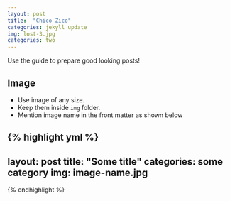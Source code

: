 ```yaml
---
layout: post
title:  "Chico Zico"
categories: jekyll update
img: lost-3.jpg
categories: two
---
```


Use the guide to prepare good looking posts!

## Image

- Use image of any size.
- Keep them inside ``img`` folder.
- Mention image name in the front matter as shown below

{% highlight yml %}
---
layout: post
title:  "Some title"
categories: some category
img: image-name.jpg
---
{% endhighlight %}
